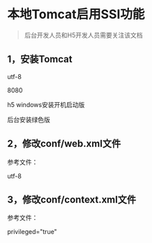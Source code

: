 # 本地Tomcat启用SSI功能

> 后台开发人员和H5开发人员需要关注该文档

## 1，安装Tomcat

utf-8

8080

h5 windows安装开机启动版

后台安装绿色版

## 2，修改conf/web.xml文件

参考文件：

utf-8


## 3，修改conf/context.xml文件

参考文件：

privileged="true"
